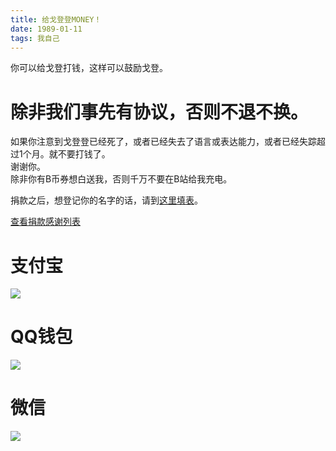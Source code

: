```yaml
---
title: 给戈登登MONEY！
date: 1989-01-11
tags: 我自己
---
```

你可以给戈登打钱，这样可以鼓励戈登。  
# 除非我们事先有协议，否则不退不换。 
如果你注意到戈登登已经死了，或者已经失去了语言或表达能力，或者已经失踪超过1个月。就不要打钱了。   
谢谢你。    
除非你有B币券想白送我，否则千万不要在B站给我充电。  

捐款之后，想登记你的名字的话，请到[这里填表](https://shimo.im/forms/WgWqrRWWjTYRDqCR/fill)。    

[查看捐款感谢列表](https://shimo.im/sheets/C8kH6hHyvtvqPVJr/MODOC/)   

# 支付宝
![](/images/money/zfb.webp)  

# QQ钱包
![](/images/money/qqq.webp)  

# 微信
![](/images/money/wx.webp)  
